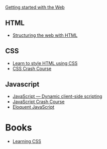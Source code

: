 [Getting started with the Web](https://developer.mozilla.org/en-US/docs/Learn/Getting_started_with_the_web)
## HTML
- [Structuring the web with HTML
](https://developer.mozilla.org/en-US/docs/Learn/HTML)
## CSS
- [Learn to style HTML using CSS](https://developer.mozilla.org/en-US/docs/Learn/CSS)
- [CSS Crash Course](https://youtu.be/yfoY53QXEnI)
## Javascript
- [JavaScript — Dynamic client-side scripting
](https://developer.mozilla.org/en-US/docs/Learn/JavaScript)
- [JavaScript Crash Course](https://youtu.be/hdI2bqOjy3c)
- [Eloquent JavaScript](https://eloquentjavascript.net)
# Books
- [Learning CSS](books/0892-learning-css.pdf)